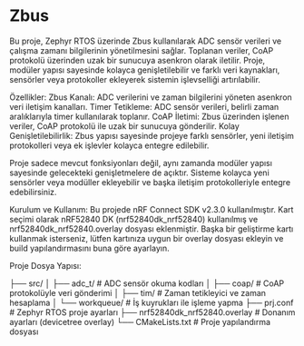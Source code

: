 # Zbus
Bu proje, Zephyr RTOS üzerinde Zbus kullanılarak ADC sensör verileri ve çalışma zamanı bilgilerinin yönetilmesini sağlar. Toplanan veriler, CoAP protokolü üzerinden uzak bir sunucuya asenkron olarak iletilir. Proje, modüler yapısı sayesinde kolayca genişletilebilir ve farklı veri kaynakları, sensörler veya protokoller ekleyerek sistemin işlevselliği artırılabilir.

Özellikler:
Zbus Kanalı: ADC verilerini ve zaman bilgilerini yöneten asenkron veri iletişim kanalları.
Timer Tetikleme: ADC sensör verileri, belirli zaman aralıklarıyla timer kullanılarak toplanır.
CoAP İletimi: Zbus üzerinden işlenen veriler, CoAP protokolü ile uzak bir sunucuya gönderilir.
Kolay Genişletilebilirlik: Zbus yapısı sayesinde projeye farklı sensörler, yeni iletişim protokolleri veya ek işlevler kolayca entegre edilebilir.

Proje sadece mevcut fonksiyonları değil, aynı zamanda modüler yapısı sayesinde gelecekteki genişletmelere de açıktır. Sisteme kolayca yeni sensörler veya modüller ekleyebilir ve başka iletişim protokolleriyle entegre edebilirsiniz.

Kurulum ve Kullanım:
Bu projede nRF Connect SDK v2.3.0 kullanılmıştır. Kart seçimi olarak nRF52840 DK (nrf52840dk_nrf52840) kullanılmış ve nrf52840dk_nrf52840.overlay dosyası eklenmiştir. Başka bir geliştirme kartı kullanmak isterseniz, lütfen kartınıza uygun bir overlay dosyası ekleyin ve build yapılandırmasını buna göre ayarlayın.


Proje Dosya Yapısı:

├── src/
│   ├── adc_t/         # ADC sensör okuma kodları
│   ├── coap/          # CoAP protokolüyle veri gönderimi
│   ├── tim/           # Zaman tetikleyici ve zaman hesaplama
│   └── workqueue/     # İş kuyrukları ile işleme yapma
├── prj.conf           # Zephyr RTOS proje ayarları
├── nrf52840dk_nrf52840.overlay  # Donanım ayarları (devicetree overlay)
└── CMakeLists.txt     # Proje yapılandırma dosyası
